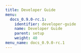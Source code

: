 ```yaml
---
title: Developer Guide
menu:
  docs_0.9.0-rc.1:
    identifier: developer-guide
    name: Developer Guide
    parent: setup
    weight: 40
menu_name: docs_0.9.0-rc.1
---
```


